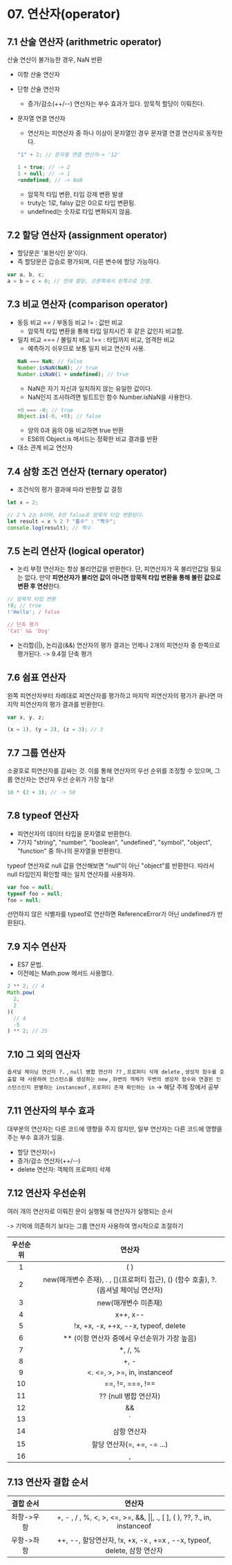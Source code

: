# 07. 연산자(operator)

## 7.1 산술 연산자 (arithmetric operator)

산술 연산이 불가능한 경우, NaN 반환

- 이항 산술 연산자
- 단항 산술 연산자
  - 증가/감소(++/--) 연산자는 부수 효과가 있다. 암묵적 할당이 이뤄진다.
- 문자열 연결 연산자

  - 연산자는 피연산자 중 하나 이상이 문자열인 경우 문자열 연결 연산자로 동작한다.

  ```javascript
  "1" + 2; // 문자열 연결 연산자-> '12'

  1 + true; // -> 2
  1 + null; // -> 1
  +undefined; // -> NaN
  ```

  - 암묵적 타입 변환, 타입 강제 변환 발생
  - truty는 1로, falsy 값은 0으로 타입 변환됨.
  - undefined는 숫자로 타입 변화되지 않음.

## 7.2 할당 연산자 (assignment operator)

- 할당문은 '표현식인 문'이다.
- 즉 할당문은 갑승로 평가되며, 다른 변수에 할당 가능하다.

```javascript
var a, b, c;
a = b = c = 0; // 연쇄 할당, 오른쪽에서 왼쪽으로 진행.
```

## 7.3 비교 연산자 (comparison operator)

- 동등 비교 == / 부동등 비교 != : 값만 비교
  - 암묵적 타입 변환을 통해 타입 일치시킨 후 같은 값인지 비교함.
- 일치 비교 === / 불일치 비교 !== : 타입까지 비교, 엄격한 비교
  - 예측하기 쉬우므로 보통 일치 비교 연산자 사용.
  ```javascript
  NaN === NaN; // false
  Number.isNaN(NaN); // true
  Number.isNaN(1 + undefined); // true
  ```
  - NaN은 자기 자신과 일치하지 않는 유일한 값이다.
  - NaN인지 조사하려면 빌트트인 함수 Number.isNaN을 사용한다.
  ```javascript
  +0 === -0; // true
  Object.is(-0, +0); // false
  ```
  - 양의 0과 음의 0을 비교하면 true 반환
  - ES6의 Object.is 메서드는 정확한 비교 결과를 반환
- 대소 관계 비교 연산자

## 7.4 삼항 조건 연산자 (ternary operator)

- 조건식의 평가 결과에 따라 반환할 값 결정

```javascript
let x = 2;

// 2 % 2는 0이며, 0은 false로 암묵적 타입 변환된다.
let result = x % 2 ? "홀수" : "짝수";
console.log(result); // 짝수
```

## 7.5 논리 연산자 (logical operator)

- 논리 부정 연산자는 항상 불리언값을 반환한다. 단, 피연산자가 꼭 불리언값일 필요는 없다. 만약 **피연산자가 불리언 값이 아니면 암묵적 타입 변환을 통해 불린 값으로 변환 후 연산**한다.

```javascript
// 암묵적 타입 변환
!0; // true
!'Hello'; / false

// 단축 평가
'Cat' && 'Dog'
```

- 논리합(||), 논리곱(&&) 연산자의 평가 결과는 언제나 2개의 피연산자 중 한쪽으로 평가된다. -> 9.4절 단축 평가

## 7.6 쉼표 연산자

왼쪽 피연산자부터 차례대로 피연산자를 평가하고 마지막 피연산자의 평가가 끝나면 마지막 피연산자의 평가 결과를 반환한다.

```javascript
var x, y, z;

(x = 1), (y = 2), (z = 3); // 3
```

## 7.7 그룹 연산자

소괄호로 피연산자를 감싸는 것. 이를 통해 연산자의 우선 순위를 조정할 수 있으며, 그룹 연산자는 연산자 우선 순위가 가장 높다!

```javascript
10 * (2 + 3); // -> 50
```

## 7.8 typeof 연산자

- 피연산자의 데이터 타입을 문자열로 반환한다.
- 7가지 "string", "number", "boolean", "undefined", "symbol", "object", "function" 중 하나의 문자열을 반환한다.

typeof 연산자로 null 값을 연산해보면 "null"이 아닌 "object"를 반환한다.
따라서 null 타입인지 확인할 때는 일치 연산자를 사용하자.

```javascript
var foo = null;
typeof foo = null;
foo = null;
```

선언하지 않은 식별자를 typeof로 연산하면 ReferenceError가 아닌 undefined가 반환된다.

## 7.9 지수 연산자

- ES7 문법.
- 이전에는 Math.pow 메서드 사용했다.

```javascript
2 ** 2; // 4
Math.pow(
  2,
  2
)(
  // 4
  -5
) ** 2; // 25
```

## 7.10 그 외의 연산자

`옵셔널 체이닝 연산자 ?.` , `null 병합 연산자 ??` , `프로퍼티 삭제 delete` , `생성자 함수를 호출할 때 사용하여 인스턴스를 생성하는 new` , `좌변의 객체가 우변의 생성자 함수와 연결된 인스턴스인지 판별하는 instanceof` , `프로퍼티 존재 확인하는 in`
-> 해당 주제 장에서 공부

## 7.11 연산자의 부수 효과

대부분의 연산자는 다른 코드에 영향을 주지 않지만, 일부 연산자는 다른 코드에 영향을 주는 부수 효과가 있음.

- 할당 연산자(=)
- 증가/감소 연산자(++/--)
- delete 연산자: 객체의 프로퍼티 삭제

## 7.12 연산자 우선순위

여러 개의 연산자로 이뤄진 문이 실행될 때 연산자가 실행되는 순서

-> 기억에 의존하기 보다는 그룹 연산자 사용하여 명시적으로 조절하기

| 우선순위 |                                        연산자                                        |
| :------: | :----------------------------------------------------------------------------------: |
|    1     |                                         ( )                                          |
|    2     | new(매개변수 존재), . , [](프로퍼티 접근), () (함수 호출), ?. (옵셔널 체이닝 연산자) |
|    3     |                                 new(매개변수 미존재)                                 |
|    4     |                                       x++, x--                                       |
|    5     |                         !x, +x, -x, ++x, --x, typeof, delete                         |
|    6     |                    \*\* (이항 연산자 중에서 우선순위가 가장 높음)                    |
|    7     |                                       \*, /, %                                       |
|    8     |                                         +, -                                         |
|    9     |                             <. <=, >, >=, in, instanceof                             |
|    10    |                                   ==, !=, ===, !==                                   |
|    11    |                                ?? (null 병합 연산자)                                 |
|    12    |                                          &&                                          |
|    13    |                                          `                                           |
|    14    |                                     삼항 연산자                                      |
|    15    |                              할당 연산자(=, +=, -= ...)                              |
|    16    |                                          ,                                           |

## 7.13 연산자 결합 순서

| 결합 순서  |                                  연산자                                   |
| :--------: | :-----------------------------------------------------------------------: |
| 좌항->우항 | +, - , / , %, <, >, <=, >=, &&, \|\|, ., [ ], ( ), ??, ?., in, instanceof |
| 우항->좌항 |  ++, --, 할당연산자, !x, +x, -x , +=x , --x, typeof, delete, 삼항 연산자  |
